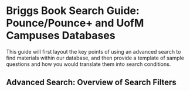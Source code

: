 # Briggs Book Search Guide: Pounce/Pounce+ and UofM Campuses Databases

This guide will first layout the key points of using an advanced search to find materials within our database, and then provide a template of sample
questions and how you would translate them into search conditions.  

## Advanced Search: Overview of Search Filters  

